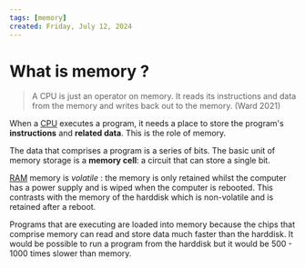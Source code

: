 ```yaml
---
tags: [memory]
created: Friday, July 12, 2024
---
```


# What is memory ?

> A CPU is just an operator on memory. It reads its instructions and data from
> the memory and writes back out to the memory. (Ward 2021)

When a [CPU](CPU_architecture.md) executes a program, it needs a place to store
the program's **instructions** and **related data**. This is the role of memory.

The data that comprises a program is a series of bits. The basic unit of memory
storage is a **memory cell**: a circuit that can store a single bit.

[RAM](DRAM_and_SRAM_memory.md) memory is _volatile_ : the memory is only
retained whilst the computer has a power supply and is wiped when the computer
is rebooted. This contrasts with the memory of the harddisk which is
non-volatile and is retained after a reboot.

Programs that are executing are loaded into memory because the chips that
comprise memory can read and store data much faster than the harddisk. It would
be possible to run a program from the harddisk but it would be 500 - 1000 times
slower than memory.
